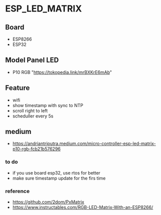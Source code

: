 # ESP_LED_MATRIX

## Board
- ESP8266
- ESP32

## Model Panel LED
- P10 RGB "https://tokopedia.link/mrBXKrE6mAb"

## Feature
- wifi
- show timestamp with sync to NTP
- scroll right to left
- scheduller every 5s 

## medium
- https://andriantriputra.medium.com/micro-controller-esp-led-matrix-p10-rgb-fcb21b576296

### to do
- if you use board esp32, use rtos for better
- make sure timestamp update for the firs time

### reference 
- https://github.com/2dom/PxMatrix
- https://www.instructables.com/RGB-LED-Matrix-With-an-ESP8266/

